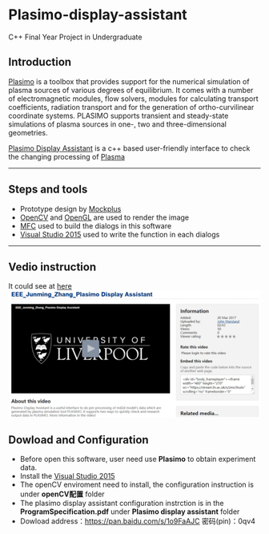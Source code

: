 # Plasimo-display-assistant
C++  Final Year Project in Undergraduate

## Introduction
[Plasimo](https://plasimo.phys.tue.nl/) is a toolbox that provides support for the numerical simulation of plasma sources of various degrees of equilibrium. It comes with a number of electromagnetic modules, flow solvers, modules for calculating transport coefficients, radiation transport and for the generation of ortho-curvilinear coordinate systems. PLASIMO supports transient and steady-state simulations of plasma sources in one-, two and three-dimensional geometries.

[Plasimo Display Assistant](https://github.com/Trouble404/Plasimo-display-assistant/tree/master/Plasimo%20Display%20Assistant) is a c++ based user-friendly interface to check the changing processing of [Plasma](https://en.wikipedia.org/wiki/Plasma_(physics))

---
## Steps and tools
* Prototype design by [Mockplus](https://www.mockplus.cn/)
* [OpenCV](https://opencv.org/) and [OpenGL](https://www.opengl.org/) are used to render the image
* [MFC](https://en.wikipedia.org/wiki/Microsoft_Foundation_Class_Library) used to build the dialogs in this software
* [Visual Studio 2015](https://www.kunal-chowdhury.com/2015/07/download-visualstudio-2015.html#5dp0esgEMVEyXOhd.97) used to write the function in each dialogs

---

## Vedio instruction
It could see at [here](https://stream.liv.ac.uk/zmx3hu6s)
![image](https://github.com/Trouble404/Plasimo-display-assistant/blob/master/readme_pic_add/video.PNG)

## Dowload and Configuration
*  Before open this software, user need use **Plasimo** to obtain experiment data.
*  Install the [Visual Studio 2015](https://www.kunal-chowdhury.com/2015/07/download-visualstudio-2015.html#5dp0esgEMVEyXOhd.97)
*  The openCV enviroment need to install, the configuration instruction is under **openCV配置** folder
*  The plasimo display assistant configuration instrction is in the **ProgramSpecification.pdf** under **Plasimo display assistant** folder
*  Dowload address：https://pan.baidu.com/s/1o9FaAJC 密码(pin)：0qv4
